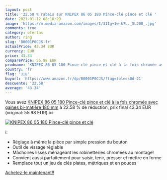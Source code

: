```yaml
---
layout: post
title: '22.58 % rabais sur KNIPEX 86 05 180 Pince-clé pince et clé '
date: 2021-01-12 08:18:29
image: 'https://m.media-amazon.com/images/I/31Ig+1w-k7L._SL200_.jpg'
comments: true
category: ofertas
author: ring
slug: 'B0001P0CJS-fr'
actualPrice: 43.34 EUR
currency: EUR
price: 43.34
comparePrice: 55.98 EUR
prodname: 'KNIPEX 86 05 180 Pince-clé pince et clé à la fois chromée avec gaines bi-matière 180 mm'
country: 'fr'
flag: '🇫🇷'
buyurl: 'https://www.amazon.fr/dp/B0001P0CJS/?tag=tolees0d-21'
descuento: '22.58'
average: '43.34'
---
```


Vous avez [KNIPEX 86 05 180 Pince-clé pince et clé à la fois chromée avec gaines bi-matière 180 mm](https://www.amazon.fr/dp/B0001P0CJS/?tag=tolees0d-21)  à  22.58 % de réduction, prix final  43.34 EUR (original: 55.98 EUR) ici:

[![KNIPEX 86 05 180 Pince-clé pince et clé ](https://m.media-amazon.com/images/I/31Ig+1w-k7L._SL200_.jpg)](https://www.amazon.fr/dp/B0001P0CJS/?tag=tolees0d-21)

ℹ️:

- Réglage à même la pièce par simple pression du bouton
- Outil de vissage réglable
- Mâchoires lisses ménageant les robinetteries chromées au montage!
- Convient aussi parfaitement pour saisir, tenir, presser et mettre en forme
- Remplace tout un jeu de clés plates, métriques et en pouces

[Achetez-le maintenant!!](https://www.amazon.fr/dp/B0001P0CJS/?tag=tolees0d-21)
